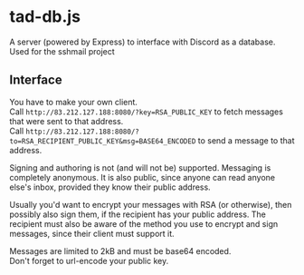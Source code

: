 # tad-db.js
A server (powered by Express) to interface with Discord as a database.
Used for the sshmail project

## Interface
You have to make your own client.  
Call `http://83.212.127.188:8080/?key=RSA_PUBLIC_KEY` to fetch messages that were sent to that address.  
Call `http://83.212.127.188:8080/?to=RSA_RECIPIENT_PUBLIC_KEY&msg=BASE64_ENCODED` to send a message to that address.  

Signing and authoring is not (and will not be) supported. Messaging is completely anonymous. It is also public, since anyone can read anyone else's inbox, provided they know their public address.

Usually you'd want to encrypt your messages with RSA (or otherwise), then possibly also sign them, if the recipient has your public address. The recipient must also be aware of the method you use to encrypt and sign messages, since their client must support it.

Messages are limited to 2kB and must be base64 encoded.  
Don't forget to url-encode your public key.

